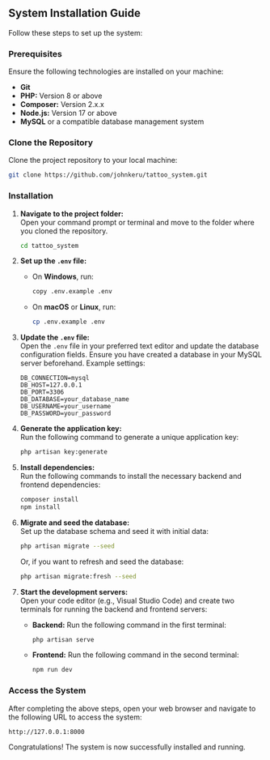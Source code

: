 ## System Installation Guide  

Follow these steps to set up the system:  

### Prerequisites  

Ensure the following technologies are installed on your machine:  

- **Git**  
- **PHP:** Version 8 or above  
- **Composer:** Version 2.x.x  
- **Node.js:** Version 17 or above  
- **MySQL** or a compatible database management system  

### Clone the Repository  

Clone the project repository to your local machine:  

```bash  
git clone https://github.com/johnkeru/tattoo_system.git  
```  

### Installation  

1. **Navigate to the project folder:**  
   Open your command prompt or terminal and move to the folder where you cloned the repository.  

   ```bash  
   cd tattoo_system  
   ```  

2. **Set up the `.env` file:**  
   - On **Windows**, run:  
     ```bash  
     copy .env.example .env  
     ```  
   - On **macOS** or **Linux**, run:  
     ```bash  
     cp .env.example .env  
     ```  

3. **Update the `.env` file:**  
   Open the `.env` file in your preferred text editor and update the database configuration fields. Ensure you have created a database in your MySQL server beforehand. Example settings:  

   ```dotenv  
   DB_CONNECTION=mysql  
   DB_HOST=127.0.0.1  
   DB_PORT=3306  
   DB_DATABASE=your_database_name  
   DB_USERNAME=your_username  
   DB_PASSWORD=your_password  
   ```  

4. **Generate the application key:**  
   Run the following command to generate a unique application key:  
   ```bash  
   php artisan key:generate  
   ```  

5. **Install dependencies:**  
   Run the following commands to install the necessary backend and frontend dependencies:  

   ```bash  
   composer install  
   npm install  
   ```  

6. **Migrate and seed the database:**  
   Set up the database schema and seed it with initial data:  

   ```bash  
   php artisan migrate --seed  
   ```  
   Or, if you want to refresh and seed the database:  
   ```bash  
   php artisan migrate:fresh --seed  
   ```  

7. **Start the development servers:**  
   Open your code editor (e.g., Visual Studio Code) and create two terminals for running the backend and frontend servers:  

   - **Backend:** Run the following command in the first terminal:  
     ```bash  
     php artisan serve  
     ```  

   - **Frontend:** Run the following command in the second terminal:  
     ```bash  
     npm run dev  
     ```  

### Access the System  

After completing the above steps, open your web browser and navigate to the following URL to access the system:  

```
http://127.0.0.1:8000  
```  

Congratulations! The system is now successfully installed and running.  